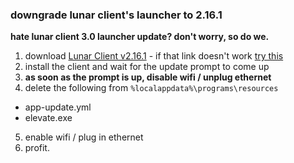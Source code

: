 ### downgrade lunar client's launcher to 2.16.1

**hate lunar client 3.0 launcher update? don't worry, so do we.**

1. download [Lunar Client v2.16.1](https://launcherupdates.lunarclientcdn.com/Lunar%20Client%20v2.16.1.exe) - if that link doesn't work [try this](https://cdn.discordapp.com/attachments/1081741605360377998/1140157728724094986/Lunar_Client_v2.16.1.exe) </br>
2. install the client and wait for the update prompt to come up </br>
3. **as soon as the prompt is up, disable wifi / unplug ethernet** </br>
4. delete the following from `%localappdata%\programs\resources`
  - app-update.yml
  - elevate.exe
5. enable wifi / plug in ethernet
6. profit.
